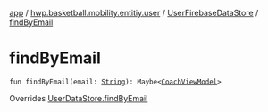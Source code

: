 [app](../../index.md) / [hwp.basketball.mobility.entitiy.user](../index.md) / [UserFirebaseDataStore](index.md) / [findByEmail](.)

# findByEmail

`fun findByEmail(email: `[`String`](https://kotlinlang.org/api/latest/jvm/stdlib/kotlin/-string/index.html)`): Maybe<`[`CoachViewModel`](../-coach-view-model/index.md)`>`

Overrides [UserDataStore.findByEmail](../-user-data-store/find-by-email.md)

